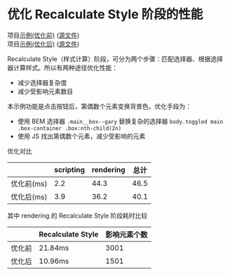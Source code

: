 # 优化 Recalculate Style 阶段的性能

项目[示例(优化前)](https://joezheng2015.github.io/web-samples/src/recalculate_style/before_optimize.html) ([源文件](https://github.com/JoeZheng2015/web-samples/blob/master/src/recalculate_style/index.html))  
项目[示例(优化后)](https://joezheng2015.github.io/web-samples/src/recalculate_style/) ([源文件](https://github.com/JoeZheng2015/web-samples/blob/master/src/recalculate_style/index.html))

Recalculate Style（样式计算）阶段，可分为两个步骤：匹配选择器、根据选择器计算样式。所以有两种途径优化性能：
- 减少选择器复杂度
- 减少受影响元素数目

本示例功能是点击按钮后，第偶数个元素变换背景色。优化手段为：
- 使用 BEM 选择器 `.main__box--gary` 替换复杂的选择器 `body.toggled main .box-container .box:nth-child(2n)`
- 使用 JS 找出第偶数个元素，减少受影响的元素

优化对比  

||scripting|rendering|总计|  
|-------|---------|---------|--------|  
|优化前(ms)|     2.2    |   44.3      |46.5|  
|优化后(ms)|     3.9    |   36.2      |40.1|  

其中 rendering 的 Recalculate Style 阶段耗时比较  

|  | Recalculate Style | 影响元素个数 |
|-------|---------|---------|
|优化前|21.84ms|3001|
|优化后|10.96ms|1501|
